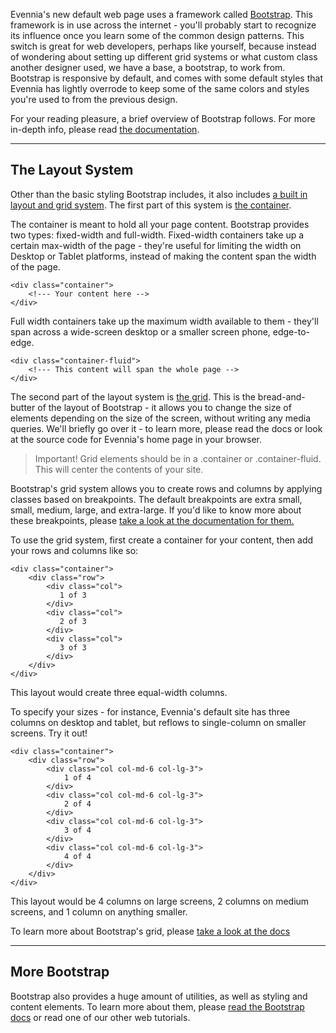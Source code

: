 Evennia's new default web page uses a framework called [Bootstrap](https://getbootstrap.com/). This framework is in use across the internet - you'll probably start to recognize its influence once you learn some of the common design patterns. This switch is great for web developers, perhaps like yourself, because instead of wondering about setting up different grid systems or what custom class another designer used, we have a base, a bootstrap, to work from. Bootstrap is responsive by default, and comes with some default styles that Evennia has lightly overrode to keep some of the same colors and styles you're used to from the previous design.

For your reading pleasure, a brief overview of Bootstrap follows. For more in-depth info, please read [the documentation](https://getbootstrap.com/docs/4.0/getting-started/introduction/).
***

## The Layout System
Other than the basic styling Bootstrap includes, it also includes [a built in layout and grid system](https://getbootstrap.com/docs/4.0/layout/overview/).
The first part of this system is [the container](https://getbootstrap.com/docs/4.0/layout/overview/#containers).

The container is meant to hold all your page content. Bootstrap provides two types: fixed-width and full-width. 
Fixed-width containers take up a certain max-width of the page - they're useful for limiting the width on Desktop or Tablet platforms, instead of making the content span the width of the page.
```
<div class="container">
    <!--- Your content here -->
</div>
```
Full width containers take up the maximum width available to them - they'll span across a wide-screen desktop or a smaller screen phone, edge-to-edge.
```
<div class="container-fluid">
    <!--- This content will span the whole page -->
</div>
```

The second part of the layout system is [the grid](https://getbootstrap.com/docs/4.0/layout/grid/). This is the bread-and-butter of the layout of Bootstrap - it allows you to change the size of elements depending on the size of the screen, without writing any media queries. We'll briefly go over it - to learn more, please read the docs or look at the source code for Evennia's home page in your browser.
> Important! Grid elements should be in a .container or .container-fluid. This will center the contents of your site.

Bootstrap's grid system allows you to create rows and columns by applying classes based on breakpoints. The default breakpoints are extra small, small, medium, large, and extra-large. If you'd like to know more about these breakpoints, please [take a look at the documentation for them.](https://getbootstrap.com/docs/4.0/layout/overview/#responsive-breakpoints)

To use the grid system, first create a container for your content, then add your rows and columns like so:
```
<div class="container">
    <div class="row">
        <div class="col">
           1 of 3
        </div>
        <div class="col">
           2 of 3
        </div>
        <div class="col">
           3 of 3
        </div>
    </div>
</div>
```
This layout would create three equal-width columns.

To specify your sizes - for instance, Evennia's default site has three columns on desktop and tablet, but reflows to single-column on smaller screens. Try it out!
```
<div class="container">
    <div class="row">
        <div class="col col-md-6 col-lg-3">
            1 of 4
        </div>
        <div class="col col-md-6 col-lg-3">
            2 of 4
        </div>
        <div class="col col-md-6 col-lg-3">
            3 of 4
        </div>
        <div class="col col-md-6 col-lg-3">
            4 of 4
        </div>
    </div>
</div>
```
This layout would be 4 columns on large screens, 2 columns on medium screens, and 1 column on anything smaller.

To learn more about Bootstrap's grid, please [take a look at the docs](https://getbootstrap.com/docs/4.0/layout/grid/)
***

## More Bootstrap
Bootstrap also provides a huge amount of utilities, as well as styling and content elements. To learn more about them, please [read the Bootstrap docs](https://getbootstrap.com/docs/4.0/getting-started/introduction/) or read one of our other web tutorials.